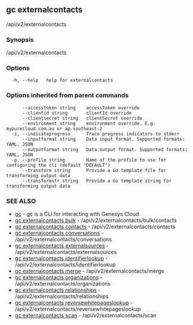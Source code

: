 ## gc externalcontacts

/api/v2/externalcontacts

### Synopsis

/api/v2/externalcontacts

### Options

```
  -h, --help   help for externalcontacts
```

### Options inherited from parent commands

```
      --accesstoken string    accessToken override
      --clientid string       clientId override
      --clientsecret string   clientSecret override
      --environment string    environment override. E.g. mypurecloud.com.au or ap-southeast-2
  -i, --indicateprogress      Trace progress indicators to stderr
      --inputformat string    Data input format. Supported formats: YAML, JSON
      --outputformat string   Data output format. Supported formats: YAML, JSON
  -p, --profile string        Name of the profile to use for configuring the cli (default "DEFAULT")
      --transform string      Provide a Go template file for transforming output data
      --transformstr string   Provide a Go template string for transforming output data
```

### SEE ALSO

* [gc](gc.html)	 - gc is a CLI for interacting with Genesys Cloud
* [gc externalcontacts bulk](gc_externalcontacts_bulk.html)	 - /api/v2/externalcontacts/bulk/contacts
* [gc externalcontacts contacts](gc_externalcontacts_contacts.html)	 - /api/v2/externalcontacts/contacts
* [gc externalcontacts conversations](gc_externalcontacts_conversations.html)	 - /api/v2/externalcontacts/conversations
* [gc externalcontacts externalsources](gc_externalcontacts_externalsources.html)	 - /api/v2/externalcontacts/externalsources
* [gc externalcontacts identifierlookup](gc_externalcontacts_identifierlookup.html)	 - /api/v2/externalcontacts/identifierlookup
* [gc externalcontacts merge](gc_externalcontacts_merge.html)	 - /api/v2/externalcontacts/merge
* [gc externalcontacts organizations](gc_externalcontacts_organizations.html)	 - /api/v2/externalcontacts/organizations
* [gc externalcontacts relationships](gc_externalcontacts_relationships.html)	 - /api/v2/externalcontacts/relationships
* [gc externalcontacts reversewhitepageslookup](gc_externalcontacts_reversewhitepageslookup.html)	 - /api/v2/externalcontacts/reversewhitepageslookup
* [gc externalcontacts scan](gc_externalcontacts_scan.html)	 - /api/v2/externalcontacts/scan


